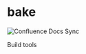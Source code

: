 <!-- Space: DT -->
<!-- Title: Bake -->
<!-- Parent: Engineering -->
<!-- Parent: Dispatch Tools -->

# bake

![Confluence Docs Sync](https://github.com/taxibeat/bake/workflows/Confluence%20Docs%20Sync/badge.svg)

Build tools
